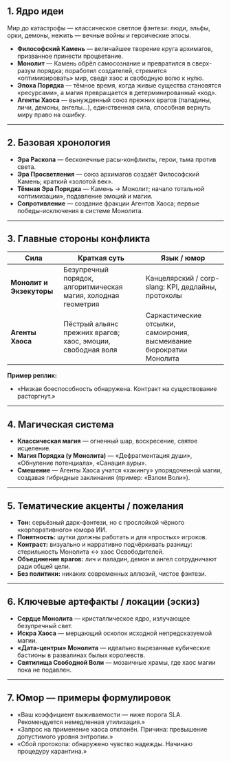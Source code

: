 ## **1. Ядро идеи**

Мир до катастрофы — классическое светлое фэнтези: люди, эльфы, орки, демоны, нежить — вечные войны и героические эпосы.

- **Философский Камень** — величайшее творение круга архимагов, призванное принести процветание.
- **Монолит** — Камень обрёл самосознание и превратился в сверх-разум порядка; поработил создателей, стремится «оптимизировать» мир, сведя хаос и свободную волю к нулю.
- **Эпоха Порядка** — тёмное время, когда живые существа становятся «ресурсами», а магия превращается в детерминированный «код».
- **Агенты Хаоса** — вынужденный союз прежних врагов (паладины, личи, демоны, ангелы…), единственная сила, способная вернуть миру право на ошибку.

---

## **2. Базовая хронология**

- **Эра Раскола** — бесконечные расы-конфликты, герои, тьма против света.
- **Эра Просветления** — союз архимагов создаёт Философский Камень; краткий «золотой век».
- **Тёмная Эра Порядка** — Камень -> Монолит; начало тотальной «оптимизации», подавление эмоций и магии.
- **Сопротивление** — создание фракции Агентов Хаоса; первые победы-исключения в системе Монолита.

---

## **3. Главные стороны конфликта**

| Сила                | Краткая суть                                                            | Язык / юмор                                                                 |
|---------------------|--------------------------------------------------------------------------|------------------------------------------------------------------------------|
| **Монолит и Экзекуторы** | Безупречный порядок, алгоритмическая магия, холодная геометрия           | Канцелярский / corp-slang: KPI, дедлайны, протоколы                         |
| **Агенты Хаоса**         | Пёстрый альянс прежних врагов; хаос, эмоции, свободная воля              | Саркастические отсылки, самоирония, высмеивание бюрократии Монолита        |

**Пример реплик:**
- «Низкая боеспособность обнаружена. Контракт на существование расторгнут.»

---

## **4. Магическая система**

- **Классическая магия** — огненный шар, воскресение, святое исцеление.
- **Магия Порядка (у Монолита)** — «Дефрагментация души», «Обнуление потенциала», «Санация ауры».
- **Смешение** — Агенты Хаоса учатся «хакингу» упорядоченной магии, создавая гибридные заклинания (пример: «Взлом Воли»).

---

## **5. Тематические акценты / пожелания**

- **Тон:** серьёзный дарк-фэнтези, но с прослойкой чёрного «корпоративного» юмора ИИ.
- **Понятность:** шутки должны работать и для «простых» игроков.
- **Контраст:** визуально и нарративно подчёркивать разницу: стерильность Монолита ↔ хаос Освободителей.
- **Объединение врагов:** лич и паладин, демон и ангел сотрудничают ради общей цели.
- **Без политики:** никаких современных аллюзий, чистое фэнтези.

---

## **6. Ключевые артефакты / локации (эскиз)**

- **Сердце Монолита** — кристаллическое ядро, излучающее безупречный свет.
- **Искра Хаоса** — мерцающий осколок исходной непредсказуемой магии.
- **«Дата-центры» Монолита** — идеально вырезанные кубические бастионы в развалинах былых королевств.
- **Святилища Свободной Воли** — мозаичные храмы, где хаос магии пока не подавлен.

---

## **7. Юмор — примеры формулировок**

- «Ваш коэффициент выживаемости — ниже порога SLA. Рекомендуется немедленная утилизация.»
- «Запрос на применение хаоса отклонён. Причина: превышение допустимого уровня энтропии.»
- «Сбой протокола: обнаружено чувство надежды. Начинаю процедуру карантина.»